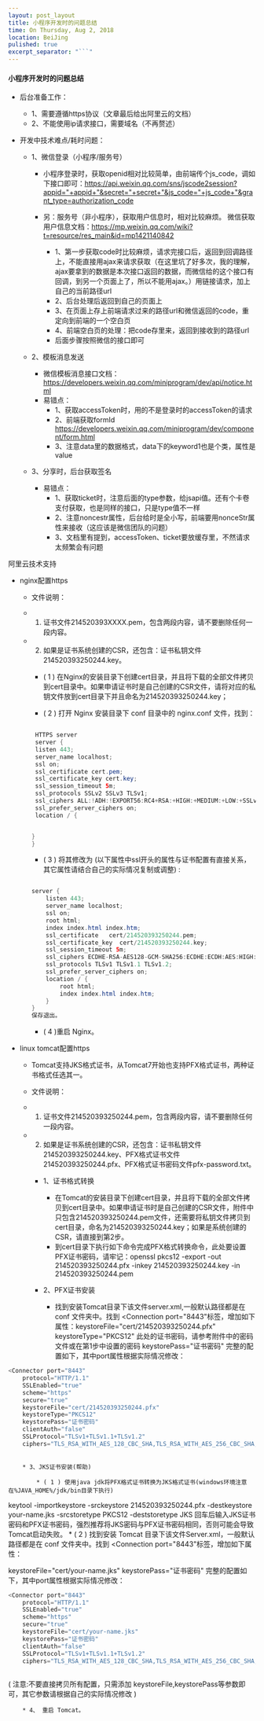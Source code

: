 ```yaml
---
layout: post_layout
title: 小程序开发时的问题总结
time: On Thursday, Aug 2, 2018
location: BeiJing
pulished: true
excerpt_separator: "```"
---
```


#### 小程序开发时的问题总结

* 后台准备工作：
	* 1、需要遵循https协议（文章最后给出阿里云的文档）
	* 2、不能使用ip请求接口，需要域名（不再赘述）


* 开发中技术难点/耗时问题：
	* 1、微信登录（小程序/服务号）
		* 小程序登录时，获取openid相对比较简单，由前端传个js_code，调如下接口即可：https://api.weixin.qq.com/sns/jscode2session?appid="+appid+"&secret="+secret+"&js_code="+js_code+"&grant_type=authorization_code 

		* 另：服务号（非小程序），获取用户信息时，相对比较麻烦。
	微信获取用户信息文档：https://mp.weixin.qq.com/wiki?t=resource/res_main&id=mp1421140842
			* 1、第一步获取code时比较麻烦，请求完接口后，返回到回调路径上，不能直接用ajax来请求获取（在这里坑了好多次，我的理解，ajax要拿到的数据是本次接口返回的数据，而微信给的这个接口有回调，到另一个页面上了，所以不能用ajax。）用链接请求，加上自己的当前路径url
			* 2、后台处理后返回到自己的页面上
			* 3、在页面上存上前端请求过来的路径url和微信返回的code，重定向到前端的一个空白页
			* 4、前端空白页的处理：把code存里来，返回到接收到的路径url
			* 后面步骤按照微信的接口即可
	* 2、模板消息发送
		* 微信模板消息接口文档：https://developers.weixin.qq.com/miniprogram/dev/api/notice.html
		* 易错点：
			* 1、获取accessToken时，用的不是登录时的accessToken的请求
			* 2、前端获取formId https://developers.weixin.qq.com/miniprogram/dev/component/form.html
			* 3、注意data里的数据格式，data下的keyword1也是个类，属性是value

	* 3、分享时，后台获取签名
		* 易错点：
			* 1、获取ticket时，注意后面的type参数，给jsapi值。还有个卡卷支付获取，也是同样的接口，只是type值不一样
			* 2、注意noncestr属性，后台给时是全小写，前端要用nonceStr属性来接收（这应该是微信团队的问题）
			* 3、文档里有提到，accessToken、ticket要放缓存里，不然请求太频繁会有问题



阿里云技术支持

* nginx配置https

	* 文件说明：

	* 1. 证书文件214520393XXXX.pem，包含两段内容，请不要删除任何一段内容。

	* 2. 如果是证书系统创建的CSR，还包含：证书私钥文件214520393250244.key。

		* ( 1 ) 在Nginx的安装目录下创建cert目录，并且将下载的全部文件拷贝到cert目录中。如果申请证书时是自己创建的CSR文件，请将对应的私钥文件放到cert目录下并且命名为214520393250244.key；

		* ( 2 ) 打开 Nginx 安装目录下 conf 目录中的 nginx.conf 文件，找到：

		```java
		
		 HTTPS server
		 server {
		 listen 443;
		 server_name localhost;
		 ssl on;
		 ssl_certificate cert.pem;
		 ssl_certificate_key cert.key;
		 ssl_session_timeout 5m;
		 ssl_protocols SSLv2 SSLv3 TLSv1;
		 ssl_ciphers ALL:!ADH:!EXPORT56:RC4+RSA:+HIGH:+MEDIUM:+LOW:+SSLv2:+EXP;
		 ssl_prefer_server_ciphers on;
		 location / {
		
		
		}
		}
		
		```

		* ( 3 ) 将其修改为 (以下属性中ssl开头的属性与证书配置有直接关系，其它属性请结合自己的实际情况复制或调整) :
		```java
		
		server {
		    listen 443;
		    server_name localhost;
		    ssl on;
		    root html;
		    index index.html index.htm;
		    ssl_certificate   cert/214520393250244.pem;
		    ssl_certificate_key  cert/214520393250244.key;
		    ssl_session_timeout 5m;
		    ssl_ciphers ECDHE-RSA-AES128-GCM-SHA256:ECDHE:ECDH:AES:HIGH:!NULL:!aNULL:!MD5:!ADH:!RC4;
		    ssl_protocols TLSv1 TLSv1.1 TLSv1.2;
		    ssl_prefer_server_ciphers on;
		    location / {
		        root html;
		        index index.html index.htm;
		    }
		}
		保存退出。
		```

		* ( 4 )重启 Nginx。


* linux tomcat配置https

	* Tomcat支持JKS格式证书，从Tomcat7开始也支持PFX格式证书，两种证书格式任选其一。
	
	* 文件说明：

	* 1. 证书文件214520393250244.pem，包含两段内容，请不要删除任何一段内容。

	* 2. 如果是证书系统创建的CSR，还包含：证书私钥文件214520393250244.key、PFX格式证书文件214520393250244.pfx、PFX格式证书密码文件pfx-password.txt。

		* 1、证书格式转换

			* 在Tomcat的安装目录下创建cert目录，并且将下载的全部文件拷贝到cert目录中。如果申请证书时是自己创建的CSR文件，附件中只包含214520393250244.pem文件，还需要将私钥文件拷贝到cert目录，命名为214520393250244.key；如果是系统创建的CSR，请直接到第2步。
			* 到cert目录下执行如下命令完成PFX格式转换命令，此处要设置PFX证书密码，请牢记：openssl pkcs12 -export -out 214520393250244.pfx -inkey 214520393250244.key -in 214520393250244.pem
		* 2、PFX证书安装

			* 找到安装Tomcat目录下该文件server.xml,一般默认路径都是在 conf 文件夹中。找到 &lt;Connection port="8443"标签，增加如下属性：keystoreFile="cert/214520393250244.pfx" keystoreType="PKCS12" 此处的证书密码，请参考附件中的密码文件或在第1步中设置的密码 keystorePass="证书密码" 完整的配置如下，其中port属性根据实际情况修改：

```java
<Connector port="8443"
    protocol="HTTP/1.1"
    SSLEnabled="true"
    scheme="https"
    secure="true"
    keystoreFile="cert/214520393250244.pfx"
    keystoreType="PKCS12"
    keystorePass="证书密码"
    clientAuth="false"
    SSLProtocol="TLSv1+TLSv1.1+TLSv1.2"
    ciphers="TLS_RSA_WITH_AES_128_CBC_SHA,TLS_RSA_WITH_AES_256_CBC_SHA,TLS_ECDHE_RSA_WITH_AES_128_CBC_SHA,TLS_ECDHE_RSA_WITH_AES_128_CBC_SHA256,TLS_RSA_WITH_AES_128_CBC_SHA256,TLS_RSA_WITH_AES_256_CBC_SHA256"/>
    
 ```
 
		* 3、JKS证书安装(帮助)

			* ( 1 ) 使用java jdk将PFX格式证书转换为JKS格式证书(windows环境注意在%JAVA_HOME%/jdk/bin目录下执行)

keytool -importkeystore -srckeystore 214520393250244.pfx -destkeystore your-name.jks -srcstoretype PKCS12 -deststoretype JKS
回车后输入JKS证书密码和PFX证书密码，强烈推荐将JKS密码与PFX证书密码相同，否则可能会导致Tomcat启动失败。
			* ( 2 ) 找到安装 Tomcat 目录下该文件Server.xml，一般默认路径都是在 conf 文件夹中。找到 &lt;Connection port="8443"标签，增加如下属性：

keystoreFile="cert/your-name.jks"
keystorePass="证书密码"
完整的配置如下，其中port属性根据实际情况修改：

```java
<Connector port="8443"
    protocol="HTTP/1.1"
    SSLEnabled="true"
    scheme="https"
    secure="true"
    keystoreFile="cert/your-name.jks"
    keystorePass="证书密码"
    clientAuth="false"
    SSLProtocol="TLSv1+TLSv1.1+TLSv1.2"
    ciphers="TLS_RSA_WITH_AES_128_CBC_SHA,TLS_RSA_WITH_AES_256_CBC_SHA,TLS_ECDHE_RSA_WITH_AES_128_CBC_SHA,TLS_ECDHE_RSA_WITH_AES_128_CBC_SHA256,TLS_RSA_WITH_AES_128_CBC_SHA256,TLS_RSA_WITH_AES_256_CBC_SHA256"/>
    
```

( 注意:不要直接拷贝所有配置，只需添加 keystoreFile,keystorePass等参数即可，其它参数请根据自己的实际情况修改 )

		* 4、 重启 Tomcat。




